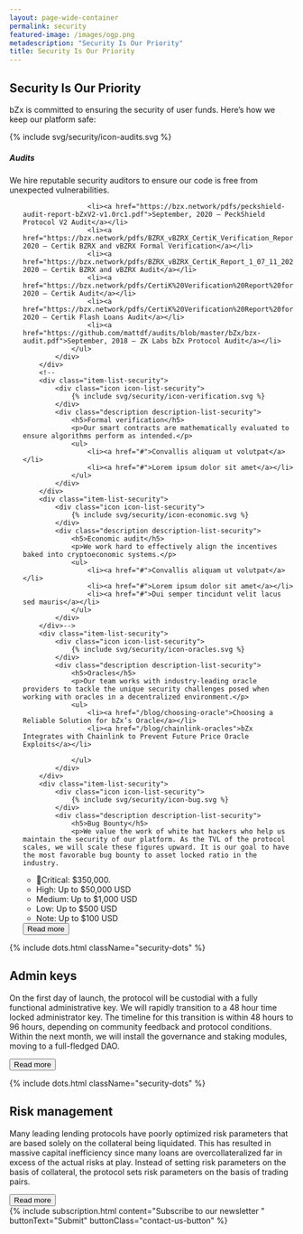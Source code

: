 ```yaml
---
layout: page-wide-container
permalink: security
featured-image: /images/ogp.png
metadescription: "Security Is Our Priority"
title: Security Is Our Priority
---
```


<section class="text-center color-primary">
    <div class="container container-md">
        <h1 class="fs-46 fs-sm-32 fw-800 lh-120 mt-60 mb-30 fs-sm-32 color-black">Security Is Our Priority</h1>
    </div>
    <div class="container container-md">
        <p class="fs-20 fs-sm-13 lh-160 mb-80 mb-sm-0">bZx is committed to ensuring the security of user funds.
Here’s how we keep our platform safe:
</p>
    </div>
</section>

<section>
    <div class="container container-xl">
        <div class="item-list-security">
            <div class="icon icon-list-security">
                {% include svg/security/icon-audits.svg %}
            </div>
            <div class="description description-list-security">
                <h5>Audits</h5>
                <p>We hire reputable security auditors to ensure our code is free from unexpected vulnerabilities.</p>
                <ul>

                    <li><a href="https://bzx.network/pdfs/peckshield-audit-report-bZxV2-v1.0rc1.pdf">September, 2020 – PeckShield Protocol V2 Audit</a></li>
                    <li><a href="https://bzx.network/pdfs/BZRX_vBZRX_CertiK_Verification_Report_1_07_11_2020.pdf">July, 2020 – Certik BZRX and vBZRX Formal Verification</a></li>
                    <li><a href="https://bzx.network/pdfs/BZRX_vBZRX_CertiK_Report_1_07_11_2020.pdf">July, 2020 – Certik BZRX and vBZRX Audit</a></li>
                    <li><a href="https://bzx.network/pdfs/CertiK%20Verification%20Report%20for%20bZx.pdf">March, 2020 – Certik Audit</a></li>
                    <li><a href="https://bzx.network/pdfs/CertiK%20Verification%20Report%20for%20bZx.pdf">February, 2020 – Certik Flash Loans Audit</a></li>
                    <li><a href="https://github.com/mattdf/audits/blob/master/bZx/bzx-audit.pdf">September, 2018 – ZK Labs bZx Protocol Audit</a></li>
                </ul>
            </div>
        </div>
        <!--
        <div class="item-list-security">
            <div class="icon icon-list-security">
                {% include svg/security/icon-verification.svg %}
            </div>
            <div class="description description-list-security">
                <h5>Formal verification</h5>
                <p>Our smart contracts are mathematically evaluated to ensure algorithms perform as intended.</p>
                <ul>
                    <li><a href="#">Convallis aliquam ut volutpat</a></li>
                    <li><a href="#">Lorem ipsum dolor sit amet</a></li>
                </ul>
            </div>
        </div>
        <div class="item-list-security">
            <div class="icon icon-list-security">
                {% include svg/security/icon-economic.svg %}
            </div>
            <div class="description description-list-security">
                <h5>Economic audit</h5>
                <p>We work hard to effectively align the incentives baked into cryptoeconomic systems.</p>
                <ul>
                    <li><a href="#">Convallis aliquam ut volutpat</a></li>
                    <li><a href="#">Lorem ipsum dolor sit amet</a></li>
                    <li><a href="#">Dui semper tincidunt velit lacus sed mauris</a></li>
                </ul>
            </div>
        </div>-->
        <div class="item-list-security">
            <div class="icon icon-list-security">
                {% include svg/security/icon-oracles.svg %}
            </div>
            <div class="description description-list-security">
                <h5>Oracles</h5>
                <p>Our team works with industry-leading oracle providers to tackle the unique security challenges posed when working with oracles in a decentralized environment.</p>
                <ul>
                    <li><a href="/blog/choosing-oracle">Choosing a Reliable Solution for bZx’s Oracle</a></li>
                    <li><a href="/blog/chainlink-oracles">bZx Integrates with Chainlink to Prevent Future Price Oracle Exploits</a></li>

                </ul>
            </div>
        </div>
        <div class="item-list-security">
            <div class="icon icon-list-security">
                {% include svg/security/icon-bug.svg %}
            </div>
            <div class="description description-list-security">
                <h5>Bug Bounty</h5>
                <p>We value the work of white hat hackers who help us maintain the security of our platform. As the TVL of the protocol scales, we will scale these figures upward. It is our goal to have the most favorable bug bounty to asset locked ratio in the industry.

</p>
                <ul>
                <li>🚨Critical: $350,000.</li>
  <li>High: Up to $50,000 USD</li>
  <li>Medium: Up to $1,000 USD</li>
  <li>Low: Up to $500 USD</li>
  <li>Note: Up to $100 USD</li>
                </ul>
                <a href="/blog/bzxisback">        <button class="button button-secondary button-md d-flex j-content-center a-items-center button-grid {{include.buttonClass}}">
                    Read more
                        </button></a>
            </div>
        </div>
    </div>
</section>

{% include dots.html className="security-dots" %}

<section class="bg-primary color-white pt-60 pb-120 pt-sm-45 pb-sm-45">
    <div class="container container-sm text-center">
        <h2 class="fs-32 fw-800 lh-120 mb-30 mb-sm-15 color-white">Admin keys</h2>
    </div>
    <div class="container container-md">
        <p class="fs-18 fs-sm-13 lh-160 fw-200 mb-15">On the first day of launch, the protocol will be custodial with a fully functional administrative key. We will rapidly transition to a 48 hour time locked administrator key. The timeline for this transition is within 48 hours to 96 hours, depending on community feedback and protocol conditions. Within the next month, we will install the governance and staking modules, moving to a full-fledged DAO.
</p>
<a href="/blog/bzxisback">        <button class="button button-secondary button-md d-flex j-content-center a-items-center button-grid {{include.buttonClass}}">
    Read more
        </button></a>
    </div>
</section>

{% include dots.html className="security-dots" %}

<section class="bg-secondary bt-secondary bt-20 color-white pt-40 pb-120">
    <div class="container container-sm text-center">
        <h2 class="fs-32 fw-800 lh-120 mb-30 mb-sm-15 color-white">Risk management</h2>
    </div>
    <div class="container container-md">
        <p class="fs-18 fs-sm-13 lh-160 fw-200 mb-15">Many leading lending protocols have poorly optimized risk parameters that are based solely on the collateral being liquidated. This has resulted in massive capital inefficiency since many loans are overcollateralized far in excess of the actual risks at play. Instead of setting risk parameters on the basis of collateral, the protocol sets risk parameters on the basis of trading pairs.

</p>
<a href="/blog/bzxisback">        <button class="button button-secondary button-md d-flex j-content-center a-items-center button-grid {{include.buttonClass}}">
    Read more
        </button></a>
    </div>
</section>

<section class="wrapper-subscription">
    {% include subscription.html content="Subscribe to our newsletter " buttonText="Submit" buttonClass="contact-us-button" %}
</section>
